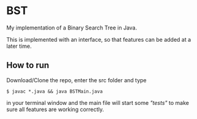 # BST

My implementation of a Binary Search Tree in Java.

This is implemented with an interface, so that features can be added at a later time.

## How to run

Download/Clone the repo, enter the src folder and type

```
$ javac *.java && java BSTMain.java
```

in your terminal window and the main file will start some _"tests"_ to make sure all features are working correctly.
